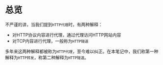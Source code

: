 # 总览

不严谨的讲，当我们提到`HTTP代理`时，有两种解释：

- 对HTTP协议内容进行代理，通过代理访问HTTP网站内容
- 对TCP内容进行代理，一般称为`HTTP隧道`

多年来这两种解释都被称为`HTTP代理`，至今难以纠正。在本笔记中，我们称第一种解释为`HTTP转发`，称第二种解释为`HTTP隧道`。

